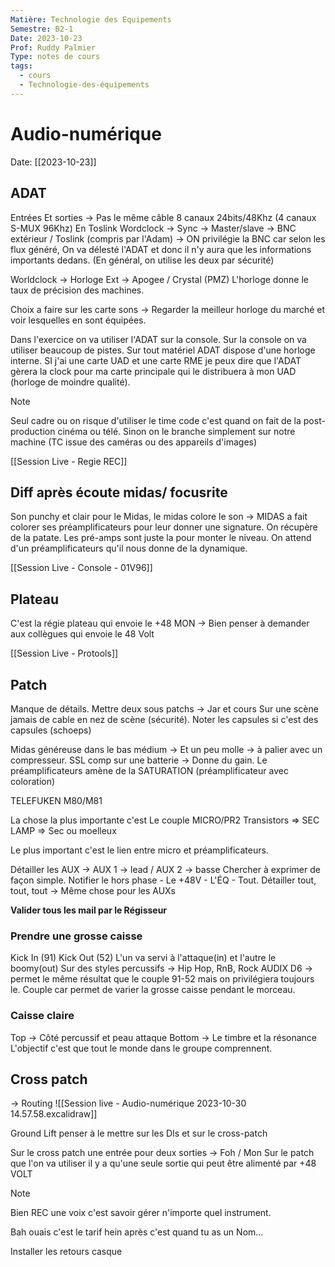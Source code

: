 ```yaml
---
Matière: Technologie des Equipements
Semestre: B2-1
Date: 2023-10-23
Prof: Ruddy Palmier
Type: notes de cours
tags:
  - cours
  - Technologie-des-équipements
---
```

# Audio-numérique
Date: [[2023-10-23]] 

## ADAT
Entrées Et sorties → Pas le même câble
8 canaux 24bits/48Khz (4 canaux S-MUX 96Khz)
En Toslink 
Wordclock → Sync → Master/slave → BNC extérieur / Toslink (compris par l'Adam) → ON privilégie la BNC car selon les flux généré, On va délesté l'ADAT et donc il n'y aura que les informations importants dedans. (En général, on utilise les deux par sécurité)

Worldclock → Horloge Ext → Apogee / Crystal (PMZ)
L'horloge donne le taux de précision des machines. 

Choix a faire sur les carte sons → Regarder la meilleur horloge du marché et voir lesquelles en sont équipées. 

Dans l'exercice on va utiliser l'ADAT sur la console. Sur la console on va utiliser beaucoup de pistes. 
Sur tout matériel ADAT dispose d'une horloge interne. SI j'ai une carte UAD et une carte RME je peux dire que l'ADAT gèrera la clock pour ma carte principale qui le distribuera à mon UAD (horloge de moindre qualité). 

>[!NOTE]
>Seul cadre ou on risque d'utiliser le time code c'est quand on fait de la post-production cinéma ou télé. Sinon on le branche simplement sur notre machine (TC issue des caméras ou des appareils d'images)

[[Session Live - Regie REC]]

## Diff après écoute midas/ focusrite 
Son punchy et clair pour le Midas, le midas colore le son → MIDAS a fait colorer ses préamplificateurs pour leur donner une signature.  On récupère de la patate. 
Les pré-amps sont juste la pour monter le niveau. On attend d'un préamplificateurs qu'il nous donne de la dynamique. 

[[Session Live - Console - 01V96]]
## Plateau
C'est la régie plateau qui envoie le +48 MON → Bien penser à demander aux collègues qui envoie le 48 Volt

[[Session Live - Protools]]

## Patch 
Manque de détails. 
Mettre deux sous patchs → Jar et cours 
Sur une scène jamais de cable en nez de scène (sécurité). 
Noter les capsules si c'est des capsules (schoeps)

Midas généreuse dans le bas médium → Et un peu molle → à palier avec un compresseur. 
SSL comp sur une batterie → Donne du gain. 
Le préamplificateurs amène de la SATURATION (préamplificateur avec coloration)

TELEFUKEN M80/M81

La chose la plus importante c'est Le couple MICRO/PR2
Transistors => SEC 
LAMP => Sec ou moelleux

Le plus important c'est le lien entre micro et préamplificateurs. 

Détailler les AUX → AUX 1 → lead / AUX 2 → basse
Chercher à exprimer de façon simple. 
Notifier le hors phase - Le +48V - L'ÉQ - Tout. 
Détailler tout, tout, tout → Même chose pour les AUXs

**Valider tous les mail par le Régisseur**
### Prendre une grosse caisse 
Kick In (91)
Kick Out (52)
L'un va servi à l'attaque(in) et l'autre le boomy(out)
Sur des styles percussifs → Hip Hop, RnB, Rock 
AUDIX D6 → permet le même résultat que le couple 91-52 mais on privilégiera toujours le. Couple car permet de varier la grosse caisse pendant le morceau. 
### Caisse claire 
Top → Côté percussif et peau attaque 
Bottom → Le timbre et la résonance 
L'objectif c'est que tout le monde dans le groupe comprennent. 

## Cross patch 
→ Routing 
![[Session live - Audio-numérique 2023-10-30 14.57.58.excalidraw]]

Ground Lift penser à le mettre sur les DIs et sur le cross-patch

Sur le cross patch une entrée pour deux sorties → Foh / Mon 
Sur le patch que l'on va utiliser il y a qu'une seule sortie qui peut être alimenté par +48 VOLT 

>[!note]
>Bien REC une voix c'est savoir gérer n'importe quel instrument. 

Bah ouais c'est le tarif hein après c'est quand tu as un Nom… 

Installer les retours casque 